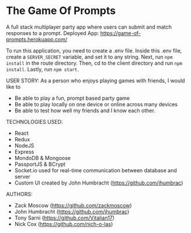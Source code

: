 # The Game Of Prompts

A full stack multiplayer party app where users can submit and match responses to a prompt. 
Deployed App: https://game-of-prompts.herokuapp.com/

To run this application, you need to create a .env file. 
Inside this .env file, create a ```SERVER_SECRET``` variable, and set it to any string.
Next, run ```npm install``` in the route directory. 
Then, cd to the client directory and run ```npm install```.
Lastly, run ```npm start```.

USER STORY: 
As a person who enjoys playing games with friends, I would like to 
* Be able to play a fun, prompt based party game
* Be able to play locally on one device or online across many devices
* Be able to test how well my friends and I know each other.

TECHNOLOGIES USED:
* React
* Redux
* NodeJS
* Express
* MondoDB & Mongoose
* PassportJS & BCrypt
* Socket.io used for real-time communication between database and server
* Custom UI created by John Humbracht (https://github.com/jhumbrac) 

AUTHORS:
* Zack Moscow (https://github.com/zackmoscow)
* John Humbracht (https://github.com/jhumbrac)
* Tony Sarni (https://github.com/Vitalian17)
* Nick Cox (https://github.com/nich-o-las)


